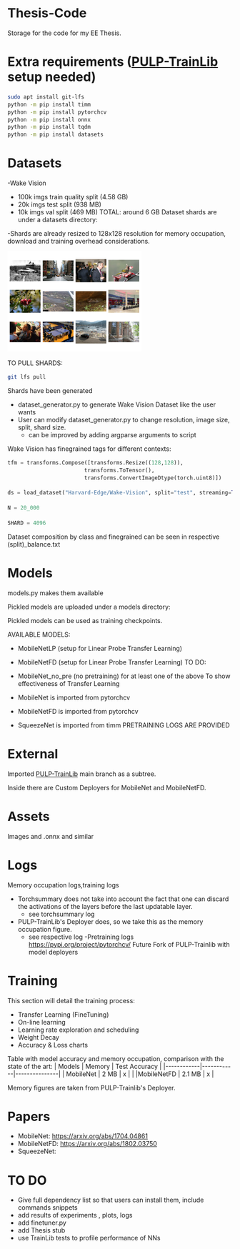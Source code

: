 # Thesis-Code
Storage for the code for my EE Thesis.

# Extra requirements ([PULP-TrainLib](https://github.com/pulp/-platform/pulp-trainlib) setup needed)

  ```bash
sudo apt install git-lfs
python -m pip install timm
python -m pip install pytorchcv
python -m pip install onnx
python -m pip install tqdm
python -m pip install datasets

```

# Datasets
-Wake Vision
  - 100k imgs train quality split (4.58 GB)
  - 20k imgs test split (938 MB)
  - 10k imgs val split  (469 MB)
TOTAL: around 6 GB
Dataset shards are under a datasets directory:

-Shards are already resized to 128x128 resolution  for memory occupation, download and training overhead considerations.

  
  <img src="/assets/wakevision_random.png" width="300" alt="Diagram">

TO PULL SHARDS:
```bash
git lfs pull
  ```
  Shards have been generated 
  - dataset_generator.py to generate Wake Vision Dataset like the user wants
  - User can modify dataset_generator.py to change resolution, image size, split, shard size.
    - can be improved by adding argparse arguments to script

 Wake Vision has finegrained tags for different contexts:
 
  ```python
tfm = transforms.Compose([transforms.Resize((128,128)),
                          transforms.ToTensor(),
                          transforms.ConvertImageDtype(torch.uint8)])

ds = load_dataset("Harvard-Edge/Wake-Vision", split="test", streaming=True)

N = 20_000

SHARD = 4096
```
Dataset composition by class and finegrained can be seen in respective (split)_balance.txt

# Models
models.py makes them available

Pickled models are uploaded under a models directory:

  Pickled models can be used as training checkpoints.
  
AVAILABLE MODELS:
- MobileNetLP (setup for Linear Probe Transfer Learning)

- MobileNetFD (setup for Linear Probe Transfer Learning)
TO DO:
- MobileNet_no_pre (no pretraining) for at least one of the above
To show effectiveness of Transfer Learning  

- MobileNet is imported from pytorchcv
- MobileNetFD is imported from pytorchcv 
- SqueezeNet is imported from timm
PRETRAINING LOGS ARE PROVIDED 
# External
Imported [PULP-TrainLib](https://github.com/pulp/-platform/pulp-trainlib) main branch
as a subtree.

Inside there are Custom Deployers for MobileNet and MobileNetFD.


 # Assets
 Images and .onnx and similar
 # Logs
 Memory occupation logs,training logs
* Torchsummary does not take into account the fact that one can discard the activations of the layers before the last updatable layer.
  * see torchsummary log     
* PULP-TrainLib's Deployer does, so we take this as the memory occupation figure.
  * see respective log
-Pretraining logs
 https://pypi.org/project/pytorchcv/
Future Fork of PULP-Trainlib with model deployers
# Training
This section will detail the training process:
- Transfer Learning (FineTuning)
- On-line learning
- Learning rate exploration and scheduling
- Weight Decay
- Accuracy & Loss charts

Table with model accuracy and memory occupation, comparison with the state of the art:
| Models     | Memory     | Test Accuracy |
|------------|------------|---------------|
| MobileNet   | 2 MB      | x             |          |
|MobileNetFD  | 2.1 MB    | x             |

Memory figures are taken from PULP-Trainlib's Deployer.

# Papers
- MobileNet: https://arxiv.org/abs/1704.04861
- MobileNetFD: https://arxiv.org/abs/1802.03750
- SqueezeNet:


  
# TO DO
- Give full dependency list so that users can install them, include commands snippets
- add results of experiments , plots, logs
- add finetuner.py
- add Thesis stub
- use TrainLib tests to profile performance of NNs
